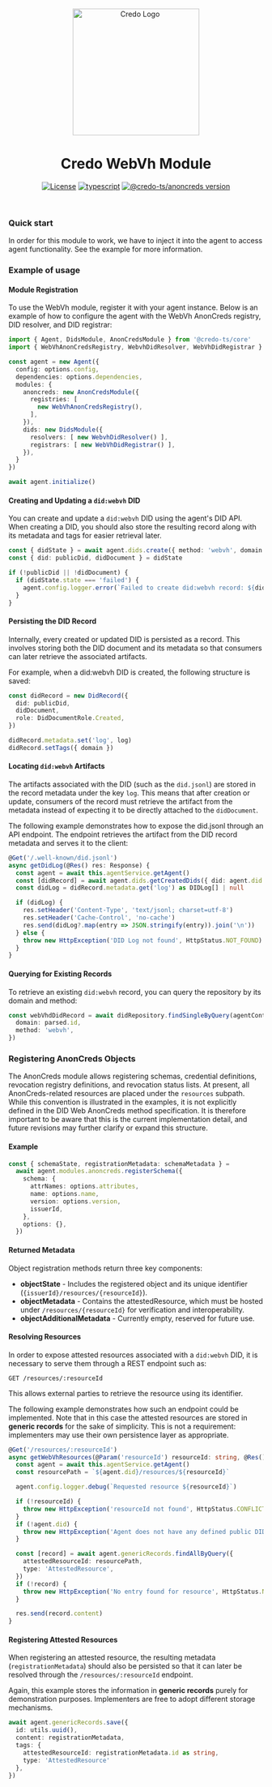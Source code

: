 <p align="center">
  <br />
  <img
    alt="Credo Logo"
    src="https://github.com/openwallet-foundation/credo-ts/blob/c7886cb8377ceb8ee4efe8d264211e561a75072d/images/credo-logo.png"
    height="250px"
  />
</p>
<h1 align="center"><b>Credo WebVh Module</b></h1>
<p align="center">
  <a
    href="https://raw.githubusercontent.com/openwallet-foundation/credo-ts/main/LICENSE"
    ><img
      alt="License"
      src="https://img.shields.io/badge/License-Apache%202.0-blue.svg"
  /></a>
  <a href="https://www.typescriptlang.org/"
    ><img
      alt="typescript"
      src="https://img.shields.io/badge/%3C%2F%3E-TypeScript-%230074c1.svg"
  /></a>
    <a href="https://www.npmjs.com/package/@credo-ts/webvh"
    ><img
      alt="@credo-ts/anoncreds version"
      src="https://img.shields.io/npm/v/@credo-ts/webvh"
  /></a>

</p>
<br />

### Quick start

In order for this module to work, we have to inject it into the agent to access agent functionality. See the example for more information.

### Example of usage
#### Module Registration

To use the WebVh module, register it with your agent instance. Below is an example of how to configure the agent with the WebVh AnonCreds registry, DID resolver, and DID registrar:

```typescript
import { Agent, DidsModule, AnonCredsModule } from '@credo-ts/core'
import { WebVhAnonCredsRegistry, WebvhDidResolver, WebVhDidRegistrar } from '@credo-ts/webvh'

const agent = new Agent({
  config: options.config,
  dependencies: options.dependencies,
  modules: {
    anoncreds: new AnonCredsModule({
      registries: [
        new WebVhAnonCredsRegistry(),
      ],
    }),
    dids: new DidsModule({
      resolvers: [ new WebvhDidResolver() ],
      registrars: [ new WebVhDidRegistrar() ],
    }),
  }
})

await agent.initialize()
```

#### Creating and Updating a `did:webvh` DID

You can create and update a `did:webvh` DID using the agent's DID API.
When creating a DID, you should also store the resulting record along with its metadata and tags for easier retrieval later.

```typescript
const { didState } = await agent.dids.create({ method: 'webvh', domain })
const { did: publicDid, didDocument } = didState

if (!publicDid || !didDocument) {
  if (didState.state === 'failed') {
    agent.config.logger.error(`Failed to create did:webvh record: ${didState.reason}`)
  }
}
```

#### Persisting the DID Record
Internally, every created or updated DID is persisted as a record.
This involves storing both the DID document and its metadata so that consumers can later retrieve the associated artifacts.

For example, when a did:webvh DID is created, the following structure is saved:
```typescript
const didRecord = new DidRecord({
  did: publicDid,
  didDocument,
  role: DidDocumentRole.Created,
})

didRecord.metadata.set('log', log)
didRecord.setTags({ domain })
```

#### Locating `did:webvh` Artifacts

The artifacts associated with the DID (such as the `did.jsonl`) are stored in the record metadata under the key `log`.
This means that after creation or update, consumers of the record must retrieve the artifact from the metadata instead of expecting it to be directly attached to the `didDocument`.

The following example demonstrates how to expose the did.jsonl through an API endpoint.
The endpoint retrieves the artifact from the DID record metadata and serves it to the client:
```typescript
@Get('/.well-known/did.jsonl')
async getDidLog(@Res() res: Response) {
  const agent = await this.agentService.getAgent()
  const [didRecord] = await agent.dids.getCreatedDids({ did: agent.did })
  const didLog = didRecord.metadata.get('log') as DIDLog[] | null

  if (didLog) {
    res.setHeader('Content-Type', 'text/jsonl; charset=utf-8')
    res.setHeader('Cache-Control', 'no-cache')
    res.send(didLog?.map(entry => JSON.stringify(entry)).join('\n'))
  } else {
    throw new HttpException('DID Log not found', HttpStatus.NOT_FOUND)
  }
}
```

#### Querying for Existing Records

To retrieve an existing `did:webvh` record, you can query the repository by its domain and method:

```typescript
const webVhdDidRecord = await didRepository.findSingleByQuery(agentContext, {
  domain: parsed.id,
  method: 'webvh',
})
```

### Registering AnonCreds Objects

The AnonCreds module allows registering schemas, credential definitions, revocation registry definitions, and revocation status lists. 
At present, all AnonCreds-related resources are placed under the `resources` subpath. While this convention is illustrated in the examples, it is not explicitly defined in the DID Web AnonCreds method specification. It is therefore important to be aware that this is the current implementation detail, and future revisions may further clarify or expand this structure.

#### Example

```typescript
const { schemaState, registrationMetadata: schemaMetadata } =
  await agent.modules.anoncreds.registerSchema({
    schema: {
      attrNames: options.attributes,
      name: options.name,
      version: options.version,
      issuerId,
    },
    options: {},
  })
```

#### Returned Metadata

Object registration methods return three key components:

* **objectState** - Includes the registered object and its unique identifier (`{issuerId}/resources/{resourceId}`).
* **objectMetadata** - Contains the attestedResource, which must be hosted under `/resources/{resourceId}` for verification and interoperability.
* **objectAdditionalMetadata** - Currently empty, reserved for future use.

#### Resolving Resources

In order to expose attested resources associated with a `did:webvh` DID, it is necessary to serve them through a REST endpoint such as:

```
GET /resources/:resourceId
```

This allows external parties to retrieve the resource using its identifier.

The following example demonstrates how such an endpoint could be implemented. Note that in this case the attested resources are stored in **generic records** for the sake of simplicity. This is not a requirement: implementers may use their own persistence layer as appropriate.

```typescript
@Get('/resources/:resourceId')
async getWebVhResources(@Param('resourceId') resourceId: string, @Res() res: Response) {
  const agent = await this.agentService.getAgent()
  const resourcePath = `${agent.did}/resources/${resourceId}`

  agent.config.logger.debug(`Requested resource ${resourceId}`)

  if (!resourceId) {
    throw new HttpException('resourceId not found', HttpStatus.CONFLICT)
  }
  if (!agent.did) {
    throw new HttpException('Agent does not have any defined public DID', HttpStatus.NOT_FOUND)
  }

  const [record] = await agent.genericRecords.findAllByQuery({
    attestedResourceId: resourcePath,
    type: 'AttestedResource',
  })
  if (!record) {
    throw new HttpException('No entry found for resource', HttpStatus.NOT_FOUND)
  }

  res.send(record.content)
}
```

#### Registering Attested Resources

When registering an attested resource, the resulting metadata (`registrationMetadata`) should also be persisted so that it can later be resolved through the `/resources/:resourceId` endpoint.

Again, this example stores the information in **generic records** purely for demonstration purposes. Implementers are free to adopt different storage mechanisms.

```typescript
await agent.genericRecords.save({
  id: utils.uuid(),
  content: registrationMetadata,
  tags: { 
    attestedResourceId: registrationMetadata.id as string, 
    type: 'AttestedResource' 
  },
})
```